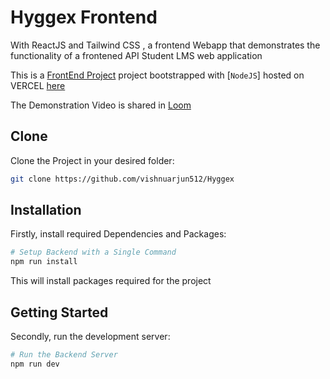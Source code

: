 # Hyggex Frontend

With ReactJS and Tailwind CSS , a frontend Webapp that demonstrates the functionality of a frontened API Student LMS web application

This is a [FrontEnd Project](https://github.com/vishnuarjun512/Hyggex) project bootstrapped with [`NodeJS`] hosted on VERCEL [here](https://hyggex-ruby.vercel.app/)

The Demonstration Video is shared in [Loom](https://www.loom.com/share/ecfc7b11667b485f964f0f580531dbfd?sid=d6715b4c-687c-45ec-b273-b3541c315909)

## Clone

Clone the Project in your desired folder:

```bash
git clone https://github.com/vishnuarjun512/Hyggex
```

## Installation

Firstly, install required Dependencies and Packages:

```bash
# Setup Backend with a Single Command
npm run install
```

This will install packages required for the project

## Getting Started

Secondly, run the development server:

```bash
# Run the Backend Server
npm run dev
```
